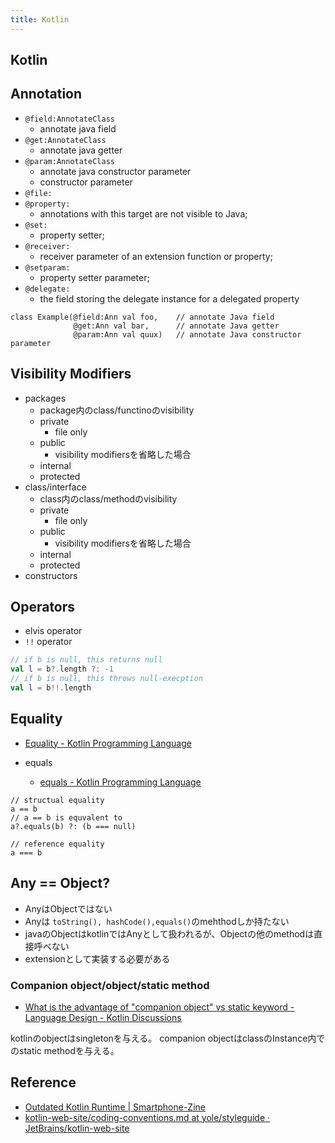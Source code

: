 ```yaml
---
title: Kotlin
---
```


## Kotlin

## Annotation
* `@field:AnnotateClass`
    * annotate java field
* `@get:AnnotateClass`
    * annotate java getter
* `@param:AnnotateClass`
    * annotate java constructor parameter
    * constructor parameter
* `@file:`
* `@property:`
    * annotations with this target are not visible to Java;
* `@set:`
    * property setter;
* `@receiver:`
    * receiver parameter of an extension function or property;
* `@setparam:`
    * property setter parameter;
* `@delegate:`
    * the field storing the delegate instance for a delegated property

```
class Example(@field:Ann val foo,    // annotate Java field
              @get:Ann val bar,      // annotate Java getter
              @param:Ann val quux)   // annotate Java constructor parameter
```

## Visibility Modifiers
* packages
    * package内のclass/functinoのvisibility
    * private
        * file only
    * public
        * visibility modifiersを省略した場合
    * internal
    * protected
* class/interface
    * class内のclass/methodのvisibility
    * private
        * file only
    * public
        * visibility modifiersを省略した場合
    * internal
    * protected
* constructors

## Operators
* elvis operator
* `!!` operator

```kotlin
// if b is null, this returns null
val l = b?.length ?: -1
// if b is null, this throws null-execption
val l = b!!.length
```

## Equality
* [Equality - Kotlin Programming Language](https://kotlinlang.org/docs/reference/equality.html)

* equals
    * [equals - Kotlin Programming Language](https://kotlinlang.org/api/latest/jvm/stdlib/kotlin.reflect/-k-class/equals.html)

```
// structual equality
a == b
// a == b is equvalent to
a?.equals(b) ?: (b === null)

// reference equality
a === b
```

## Any == Object?
* AnyはObjectではない
* Anyは `toString(), hashCode(),equals()`のmehthodしか持たない
* javaのObjectはkotlinではAnyとして扱われるが、Objectの他のmethodは直接呼べない
* extensionとして実装する必要がある

### Companion object/object/static method
* [What is the advantage of "companion object" vs static keyword - Language Design - Kotlin Discussions](https://discuss.kotlinlang.org/t/what-is-the-advantage-of-companion-object-vs-static-keyword/4034/21)

kotlinのobjectはsingletonを与える。
companion objectはclassのInstance内でのstatic methodを与える。


## Reference
* [Outdated Kotlin Runtime | Smartphone-Zine](http://www.smartphone-zine.com/android/outdated-kotlin-runtime)
* [kotlin-web-site/coding-conventions.md at yole/styleguide · JetBrains/kotlin-web-site](https://github.com/JetBrains/kotlin-web-site/blob/yole/styleguide/pages/docs/reference/coding-conventions.md)
